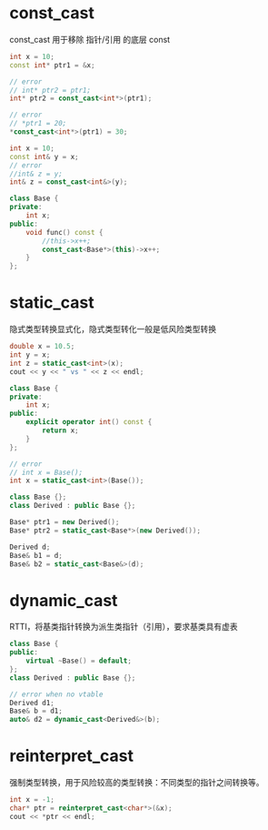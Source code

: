 # const_cast

const_cast 用于移除 指针/引用 的底层 const

```cpp
int x = 10;
const int* ptr1 = &x;

// error
// int* ptr2 = ptr1;
int* ptr2 = const_cast<int*>(ptr1);

// error
// *ptr1 = 20;
*const_cast<int*>(ptr1) = 30;
```



```cpp
int x = 10;
const int& y = x;
// error
//int& z = y;
int& z = const_cast<int&>(y);
```



```cpp
class Base {
private:
    int x;
public:
    void func() const {
        //this->x++;
        const_cast<Base*>(this)->x++;
    }
};
```



# static_cast

隐式类型转换显式化，隐式类型转化一般是低风险类型转换

```cpp
double x = 10.5;
int y = x;
int z = static_cast<int>(x);
cout << y << " vs " << z << endl;
```



```cpp
class Base {
private:
    int x;
public:
    explicit operator int() const {
        return x;
    }
};

// error
// int x = Base();
int x = static_cast<int>(Base());
```



```cpp
class Base {};
class Derived : public Base {};

Base* ptr1 = new Derived();
Base* ptr2 = static_cast<Base*>(new Derived());

Derived d;
Base& b1 = d;
Base& b2 = static_cast<Base&>(d);
```



# dynamic_cast

RTTI，将基类指针转换为派生类指针（引用），要求基类具有虚表

```cpp
class Base {
public:
    virtual ~Base() = default;
};
class Derived : public Base {};

// error when no vtable
Derived d1;
Base& b = d1;
auto& d2 = dynamic_cast<Derived&>(b);
```



# reinterpret_cast

强制类型转换，用于风险较高的类型转换：不同类型的指针之间转换等。

```cpp
int x = -1;
char* ptr = reinterpret_cast<char*>(&x);
cout << *ptr << endl;
```

